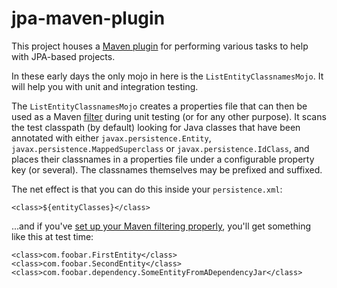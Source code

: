 jpa-maven-plugin
================

This project houses a [Maven plugin][1] for performing various tasks
to help with JPA-based projects.

In these early days the only mojo in here is the
`ListEntityClassnamesMojo`.  It will help you with unit and
integration testing.

The `ListEntityClassnamesMojo` creates a properties file that can then
be used as a Maven [filter][2] during unit testing (or for any other
purpose).  It scans the test classpath (by default) looking for Java
classes that have been annotated with either
`javax.persistence.Entity`, `javax.persistence.MappedSuperclass` or
`javax.persistence.IdClass`, and places their classnames in a
properties file under a configurable property key (or several).  The
classnames themselves may be prefixed and suffixed.

The net effect is that you can do this inside your `persistence.xml`:

    <class>${entityClasses}</class>
    
...and if you've [set up your Maven filtering properly][2], you'll get
something like this at test time:

    <class>com.foobar.FirstEntity</class>
    <class>com.foobar.SecondEntity</class>
    <class>com.foobar.dependency.SomeEntityFromADependencyJar</class>

[1]: http://maven.apache.org/guides/plugin/guide-java-plugin-development.html
[2]: http://maven.apache.org/plugins/maven-resources-plugin/copy-resources-mojo.html#filters
